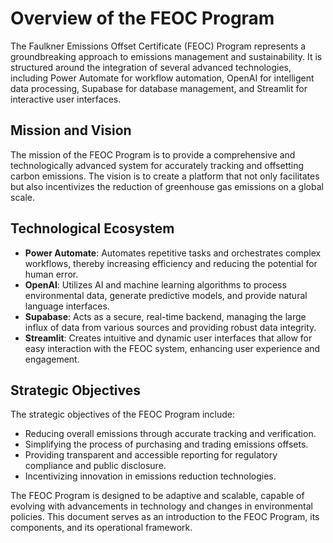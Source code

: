 # Overview of the FEOC Program

The Faulkner Emissions Offset Certificate (FEOC) Program represents a groundbreaking approach to emissions management and sustainability. It is structured around the integration of several advanced technologies, including Power Automate for workflow automation, OpenAI for intelligent data processing, Supabase for database management, and Streamlit for interactive user interfaces. 

## Mission and Vision
The mission of the FEOC Program is to provide a comprehensive and technologically advanced system for accurately tracking and offsetting carbon emissions. The vision is to create a platform that not only facilitates but also incentivizes the reduction of greenhouse gas emissions on a global scale.

## Technological Ecosystem
- **Power Automate**: Automates repetitive tasks and orchestrates complex workflows, thereby increasing efficiency and reducing the potential for human error.
- **OpenAI**: Utilizes AI and machine learning algorithms to process environmental data, generate predictive models, and provide natural language interfaces.
- **Supabase**: Acts as a secure, real-time backend, managing the large influx of data from various sources and providing robust data integrity.
- **Streamlit**: Creates intuitive and dynamic user interfaces that allow for easy interaction with the FEOC system, enhancing user experience and engagement.

## Strategic Objectives
The strategic objectives of the FEOC Program include:
- Reducing overall emissions through accurate tracking and verification.
- Simplifying the process of purchasing and trading emissions offsets.
- Providing transparent and accessible reporting for regulatory compliance and public disclosure.
- Incentivizing innovation in emissions reduction technologies.

The FEOC Program is designed to be adaptive and scalable, capable of evolving with advancements in technology and changes in environmental policies. This document serves as an introduction to the FEOC Program, its components, and its operational framework.
